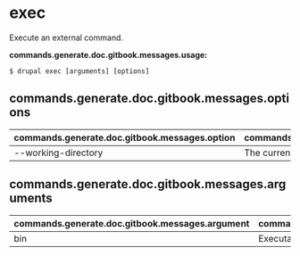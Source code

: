 # exec
Execute an external command.

**commands.generate.doc.gitbook.messages.usage:**
```
$ drupal exec [arguments] [options]
```

## commands.generate.doc.gitbook.messages.options
commands.generate.doc.gitbook.messages.option | commands.generate.doc.gitbook.messages.details
-------|-------------
--working-directory | The current working directory.

## commands.generate.doc.gitbook.messages.arguments
commands.generate.doc.gitbook.messages.argument | commands.generate.doc.gitbook.messages.details
---------|-------------
bin | Executable name.
